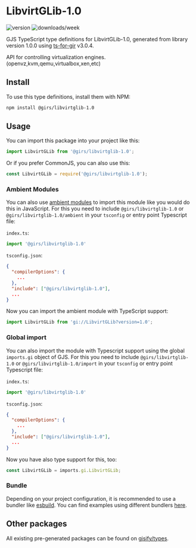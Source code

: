 
# LibvirtGLib-1.0

![version](https://img.shields.io/npm/v/@girs/libvirtglib-1.0)
![downloads/week](https://img.shields.io/npm/dw/@girs/libvirtglib-1.0)


GJS TypeScript type definitions for LibvirtGLib-1.0, generated from library version 1.0.0 using [ts-for-gir](https://github.com/gjsify/ts-for-gir) v3.0.4.

API for controlling virtualization engines. (openvz,kvm,qemu,virtualbox,xen,etc)

## Install

To use this type definitions, install them with NPM:
```bash
npm install @girs/libvirtglib-1.0
```

## Usage

You can import this package into your project like this:
```ts
import LibvirtGLib from '@girs/libvirtglib-1.0';
```

Or if you prefer CommonJS, you can also use this:
```ts
const LibvirtGLib = require('@girs/libvirtglib-1.0');
```

### Ambient Modules

You can also use [ambient modules](https://github.com/gjsify/ts-for-gir/tree/main/packages/cli#ambient-modules) to import this module like you would do this in JavaScript.
For this you need to include `@girs/libvirtglib-1.0` or `@girs/libvirtglib-1.0/ambient` in your `tsconfig` or entry point Typescript file:

`index.ts`:
```ts
import '@girs/libvirtglib-1.0'
```

`tsconfig.json`:
```json
{
  "compilerOptions": {
    ...
  },
  "include": ["@girs/libvirtglib-1.0"],
  ...
}
```

Now you can import the ambient module with TypeScript support: 

```ts
import LibvirtGLib from 'gi://LibvirtGLib?version=1.0';
```

### Global import

You can also import the module with Typescript support using the global `imports.gi` object of GJS.
For this you need to include `@girs/libvirtglib-1.0` or `@girs/libvirtglib-1.0/import` in your `tsconfig` or entry point Typescript file:

`index.ts`:
```ts
import '@girs/libvirtglib-1.0'
```

`tsconfig.json`:
```json
{
  "compilerOptions": {
    ...
  },
  "include": ["@girs/libvirtglib-1.0"],
  ...
}
```

Now you have also type support for this, too:

```ts
const LibvirtGLib = imports.gi.LibvirtGLib;
```

### Bundle

Depending on your project configuration, it is recommended to use a bundler like [esbuild](https://esbuild.github.io/). You can find examples using different bundlers [here](https://github.com/gjsify/ts-for-gir/tree/main/examples).

## Other packages

All existing pre-generated packages can be found on [gjsify/types](https://github.com/gjsify/types).

